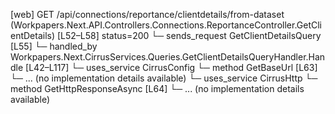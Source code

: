 [web] GET /api/connections/reportance/clientdetails/from-dataset  (Workpapers.Next.API.Controllers.Connections.ReportanceController.GetClientDetails)  [L52–L58] status=200
  └─ sends_request GetClientDetailsQuery [L55]
    └─ handled_by Workpapers.Next.CirrusServices.Queries.GetClientDetailsQueryHandler.Handle [L42–L117]
      └─ uses_service CirrusConfig
        └─ method GetBaseUrl [L63]
          └─ ... (no implementation details available)
      └─ uses_service CirrusHttp
        └─ method GetHttpResponseAsync [L64]
          └─ ... (no implementation details available)

